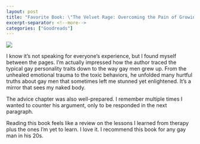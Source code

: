 ```yaml
---
layout: post
title: "Favorite Book: \"The Velvet Rage: Overcoming the Pain of Growing Up Gay in a Straight Man's World\" by Alan Downs"
excerpt-separator: <!--more-->
categories: ["Goodreads"]
---
```


<div class="post-image-right">
  <img src="https://images-na.ssl-images-amazon.com/images/S/compressed.photo.goodreads.com/books/1344735705i/12426613.jpg">
</div>

I know it’s not speaking for everyone’s experience, but I found myself between the pages. I’m actually impressed how the author traced the typical gay personality traits down to the way gay men grew up. From the unhealed emotional trauma to the toxic behaviors, he unfolded many hurtful truths about gay men that sometimes left me stunned yet enlightened. It’s a mirror that sees my naked body.

The advice chapter was also well-prepared. I remember multiple times I wanted to counter his argument, only to be responded in the next paragraph.

Reading this book feels like a review on the lessons I learned from therapy plus the ones I’m yet to learn. I love it. I recommend this book for any gay man in his 20s.